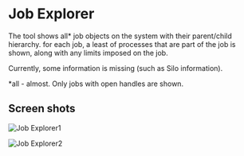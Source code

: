 # Job Explorer

The tool shows all* job objects on the system with their parent/child hierarchy. for each job, a least of processes that 
are part of the job is shown, along with any limits imposed on the job.

Currently, some information is missing (such as Silo information).

\*all - almost. Only jobs with open handles are shown.

## Screen shots

![Job Explorer1](https://github.com/zodiacon/JobExplorer/blob/master/JobExplorer1.png)

![Job Explorer2](https://github.com/zodiacon/JobExplorer/blob/master/JobExplorer2.png)

